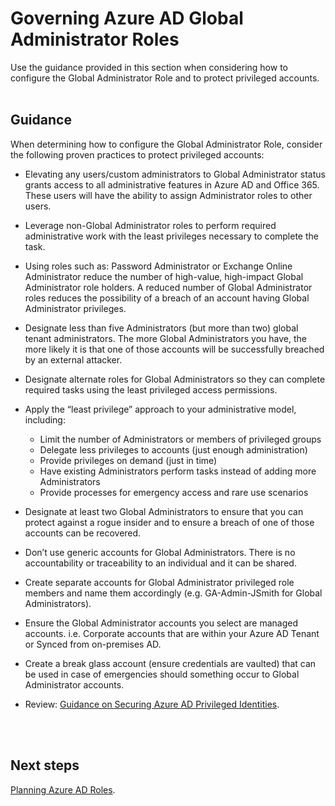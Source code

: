 # Governing Azure AD Global Administrator Roles
Use the guidance provided in this section when considering how to configure the Global Administrator Role and to protect privileged accounts. 
<br />
<br />

## Guidance 
When determining how to configure the Global Administrator Role, consider the following proven practices to protect privileged accounts:

- Elevating any users/custom administrators to Global Administrator status grants access to all administrative features in Azure AD and Office 365. These users will have the ability to assign Administrator roles to other users. 

- Leverage non-Global Administrator roles to perform required administrative work with the least privileges necessary to complete the task. 
- Using roles such as: Password Administrator or Exchange Online Administrator reduce the number of high-value, high-impact Global Administrator role holders. A reduced number of Global Administrator roles reduces the possibility of a breach of an account having Global Administrator privileges. 
- Designate less than five Administrators (but more than two) global tenant administrators. The more Global Administrators you have, the more likely it is that one of those accounts will be successfully breached by an external attacker.
- Designate alternate roles for Global Administrators so they can complete required tasks using the least privileged access permissions. 
- Apply the “least privilege” approach to your administrative model, including:
  - Limit the number of Administrators or members of privileged groups
  - Delegate less privileges to accounts (just enough administration)
  - Provide privileges on demand (just in time) 	
  - Have existing Administrators perform tasks instead of adding more Administrators
  - Provide processes for emergency access and rare use scenarios
- Designate at least two Global Administrators to ensure that you can protect against a rogue insider and to ensure a breach of one of those accounts can be recovered.
- Don’t use generic accounts for Global Administrators. There is no accountability or traceability to an individual and it can be shared.
- Create separate accounts for Global Administrator privileged role members and name them accordingly (e.g. GA-Admin-JSmith for Global Administrators).
- Ensure the Global Administrator accounts you select are managed accounts. i.e. Corporate accounts that are within your Azure AD Tenant or Synced from on-premises AD.
- Create a break glass account (ensure credentials are vaulted) that can be used in case of emergencies should something occur to Global Administrator accounts.
- Review: [Guidance on Securing Azure AD Privileged Identities](3.2.1-Securing-Azure-AD-Privileged-Identities.md).
<br />
<br />

## Next steps 
[Planning Azure AD Roles](3.3.2-Planning-Azure-AD-Roles.md).
